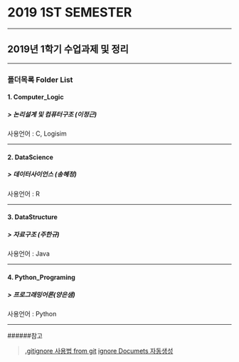 # 2019 1ST SEMESTER
---------------------------
## 2019년 1학기 수업과제 및 정리
-----------------------
### 폴더목록 Folder List

#### 1. Computer_Logic
##### > 논리설계 및 컴퓨터구조 (이정근)

 사용언어 : C, Logisim

 ---------------------------

#### 2. DataScience
##### > 데이터사이언스 (송혜정)

사용언어 : R

---------------------------

#### 3. DataStructure
##### > 자료구조 (주한규)

사용언어 : Java

---------------------------

#### 4. Python_Programing
##### > 프로그래밍어론(양은샘)

사용언어 : Python

---------------------------

######참고
> [.gitignore 사용법 from git](https://git-scm.com/docs/gitignore)
> [ignore Documets 자동생성](https://www.gitignore.io/)
